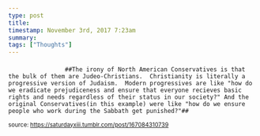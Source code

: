 ```yaml
---
type: post
title: 
timestamp: November 3rd, 2017 7:23am
summary: 
tags: ["Thoughts"]
---
```

####
                    ##The irony of North American Conservatives is that the bulk of them are Judeo-Christians.  Christianity is literally a progressive version of Judaism.  Modern progressives are like "how do we eradicate prejudiceness and ensure that everyone recieves basic rights and needs regardless of their status in our society?" And the original Conservatives(in this example) were like "how do we ensure people who work during the Sabbath get punished?"##
                
                
                
                
                
                
                                
<small>source: https://saturdayxiii.tumblr.com/post/167084310739</small>